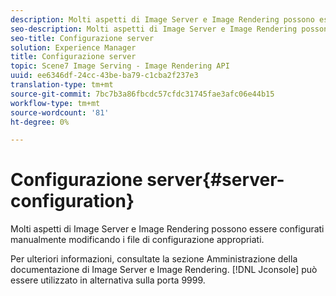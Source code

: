 ```yaml
---
description: Molti aspetti di Image Server e Image Rendering possono essere configurati manualmente modificando i file di configurazione appropriati.
seo-description: Molti aspetti di Image Server e Image Rendering possono essere configurati manualmente modificando i file di configurazione appropriati.
seo-title: Configurazione server
solution: Experience Manager
title: Configurazione server
topic: Scene7 Image Serving - Image Rendering API
uuid: ee6346df-24cc-43be-ba79-c1cba2f237e3
translation-type: tm+mt
source-git-commit: 7bc7b3a86fbcdc57cfdc31745fae3afc06e44b15
workflow-type: tm+mt
source-wordcount: '81'
ht-degree: 0%

---
```



# Configurazione server{#server-configuration}

Molti aspetti di Image Server e Image Rendering possono essere configurati manualmente modificando i file di configurazione appropriati.

Per ulteriori informazioni, consultate la sezione Amministrazione della documentazione di Image Server e Image Rendering. [!DNL Jconsole] può essere utilizzato in alternativa sulla porta 9999.
